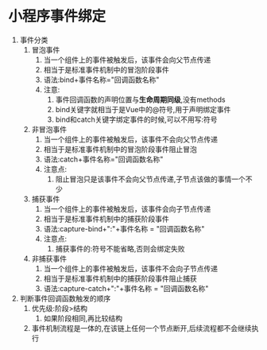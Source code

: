 # 小程序事件绑定

1. 事件分类
   1. 冒泡事件
      1. 当一个组件上的事件被触发后，该事件会向父节点传递
      2. 相当于是标准事件机制中的冒泡阶段事件
      3. 语法:bind+事件名称="回调函数名称"
      4. 注意:
         1. 事件回调函数的声明位置与**生命周期同级**,没有methods
         2. bind关键字就相当于是Vue中的@符号,用于声明绑定事件
         3. bind和catch关键字绑定事件的时候,可以不用写:符号
   2. 非冒泡事件
      1. 当一个组件上的事件被触发后，该事件不会向父节点传递
      2. 相当于是标准事件机制中的冒泡阶段事件阻止冒泡
      3. 语法:catch+事件名称="回调函数名称"
      4. 注意点:
         1. 阻止冒泡只是该事件不会向父节点传递,子节点该做的事情一个不少
   3. 捕获事件
      1. 当一个组件上的事件被触发后，该事件会向子节点传递
      2. 相当于是标准事件机制中的捕获阶段事件
      3. 语法:capture-bind+":"+事件名称 = "回调函数名称"
      4. 注意点:
         1. 捕获事件的:符号不能省略,否则会绑定失败
   4. 非捕获事件
      1. 当一个组件上的事件被触发后，该事件不会向子节点传递
      2. 相当于是标准事件机制中的捕获阶段事件阻止捕获
      3. 语法:capture-catch+":"+事件名称 = "回调函数名称"
2. 判断事件回调函数触发的顺序
   1. 优先级:阶段>结构
      1. 如果阶段相同,再比较结构
   2. 事件机制流程是一体的,在该链上任何一个节点断开,后续流程都不会继续执行

